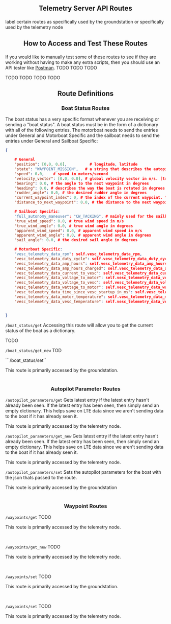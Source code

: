## <p style="text-align: center;"> **Telemetry Server API Routes** </p>


label certain routes as specifically used by the groundstation or specifically used by the telemetry node


## <p style="text-align: center;"> **How to Access and Test These Routes** </p>

If you would like to manually test some of these routes to see if they are working without having to make any extra scripts, then you should use an API tester like [Postman](https://www.youtube.com/watch?v=MFxk5BZulVU). TODO TODO TODO

TODO TODO TODO TODO


## <p style="text-align: center;"> **Route Definitions** </p>


### <p style="text-align: center;"> **Boat Status Routes** </p>

The boat status has a very specific format whenever you are receiving or sending a "boat status". A boat status must be in the form of a dictionary with all of the following entries. The motorboat needs to send the entries under General and Motorboat Specific and the sailboat needs to send the entries under General and Sailboat Specific:

```json
{

    # General
    "position": [0.0, 0.0],          # longitude, latitude
    "state": "WAYPOINT_MISSION",   # a string that describes the autopilot mode that the boat is in. This can be Full_RC, Waypoint_Mission, Hold_Heading, etc etc. This depends heavily on how the specific autopilot sets it up though and these are just examples 
    "speed": 0.0,    # speed in meters/second
    "velocity_vector": [0.0, 0.0], # global velocity vector in m/s. [true east, true north]
    "bearing": 0.0, # the angle to the next waypoint in degrees
    "heading": 0.0, # describes the way the boat is rotated in degrees ccw from true east
    "rudder_angle": 0.0, # the desired rudder angle in degrees
    "current_waypoint_index": 0, # the index of the current waypoint. The autopilot is given a list of waypoints, and the autopilot will attempt to follow them one by one. This variable tracks that and how many waypoints the autopilot has completed in the current route
    "distance_to_next_waypoint": 0.0, # the distance to the next waypoint in meters

    # Sailboat Specific: 
    "full_autonomy_maneuver": "CW_TACKING", # mainly used for the sailboat to describe whether or not we are tacking and how we are tacking (ccw or cw tack) 
    "true_wind_speed": 0.0, # true wind speed in m/s 
    "true_wind_angle": 0.0, # true wind angle in degrees
    "apparent_wind_speed": 0.0, # apparent wind speed in m/s
    "apparent_wind_angle": 0.0, # apparent wind angle in degrees
    "sail_angle": 0.0, # the desired sail angle in degrees

    # Motorboat Specific:
    "vesc_telemetry_data_rpm": self.vesc_telemetry_data_rpm,
    "vesc_telemetry_data_duty_cycle": self.vesc_telemetry_data_duty_cycle,
    "vesc_telemetry_data_amp_hours": self.vesc_telemetry_data_amp_hours,
    "vesc_telemetry_data_amp_hours_charged": self.vesc_telemetry_data_amp_hours_charged,
    "vesc_telemetry_data_current_to_vesc": self.vesc_telemetry_data_current_to_vesc,
    "vesc_telemetry_data_voltage_to_motor": self.vesc_telemetry_data_voltage_to_motor,
    "vesc_telemetry_data_voltage_to_vesc": self.vesc_telemetry_data_voltage_to_vesc, 
    "vesc_telemetry_data_wattage_to_motor": self.vesc_telemetry_data_wattage_to_motor,
    "vesc_telemetry_data_time_since_vesc_startup_in_ms": self.vesc_telemetry_data_time_since_vesc_startup_in_ms,
    "vesc_telemetry_data_motor_temperature": self.vesc_telemetry_data_motor_temperature,
    "vesc_telemetry_data_vesc_temperature": self.vesc_telemetry_data_vesc_temperature


}
```



```/boat_status/get```
Accessing this route will allow you to get the current status of the boat as a dictionary.

TODO
<br>

```/boat_status/get_new```
TOD
<br>

```/boat_status/set``



This route is primarily accessed by the groundstation.
<br>
<br>


### <p style="text-align: center;"> **Autopilot Parameter Routes** </p>



```/autopilot_parameters/get```
Gets latest entry if the latest entry hasn't already been seen. If the latest entry has been seen, then simply send an empty dictionary. This helps save on LTE data since we aren't sending data to the boat if it has already seen it.


This route is primarily accessed by the telemetry node.
<br>

```/autopilot_parameters/get_new```
Gets latest entry if the latest entry hasn't already been seen. If the latest entry has been seen, then simply send an empty dictionary. This helps save on LTE data since we aren't sending data to the boat if it has already seen it.

This route is primarily accessed by the telemetry node.
<br>

```/autopilot_parameters/set```
Sets the autopilot parameters for the boat with the json thats passed to the route.


This route is primarily accessed by the groundstation
<br>
<br>



### <p style="text-align: center;"> **Waypoint Routes** </p>



```/waypoints/get```
TODO

This route is primarily accessed by the telemetry node.

<br>

```/waypoints/get_new```
TODO

This route is primarily accessed by the telemetry node.

<br>

```/waypoints/set```
TODO

This route is primarily accessed by the groundstation.

<br>

```/waypoints/set```
TODO

This route is primarily accessed by the telemetry node.

<br>
<br>